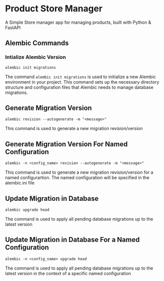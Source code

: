 # Product Store Manager

A Simple Store manager app for managing products, built with Python & FastAPI

## Alembic Commands

### Intialize Alembic Version

`alembic init migrations`

The command `alembic init migrations` is used to initialize a new Alembic environment in your project. This command sets up the necessary directory structure and configuration files that Alembic needs to manage database migrations.

## Generate Migration Version

`alembic revision --autogenerate -m "<message>"`

This command is used to generate a new migration revision/version

## Generate Migration Version For Named Configuration

`alembic -n <config_name> revision --autogenerate -m "<message>"`

This command is used to generate a new migration revision/version for a named configurartion. The named configuration will be specified in the alembic.ini file

## Update Migration in Database

`alembic upgrade head`

The command is used to apply all pending database migrations up to the latest version

## Update Migration in Database For a Named Configuration

`alembic -n <config_name> upgrade head`

The command is used to apply all pending database migrations up to the latest version in the context of a specific named configuration
